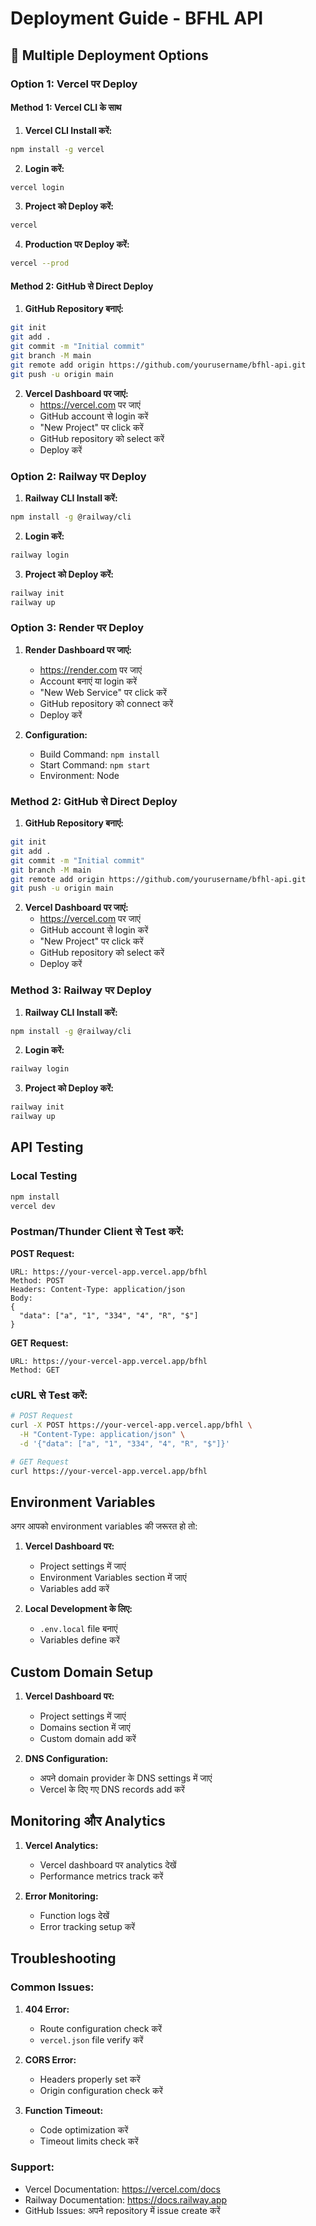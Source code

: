 # Deployment Guide - BFHL API

## 🚀 Multiple Deployment Options

### Option 1: Vercel पर Deploy

#### Method 1: Vercel CLI के साथ

1. **Vercel CLI Install करें:**
```bash
npm install -g vercel
```

2. **Login करें:**
```bash
vercel login
```

3. **Project को Deploy करें:**
```bash
vercel
```

4. **Production पर Deploy करें:**
```bash
vercel --prod
```

#### Method 2: GitHub से Direct Deploy

1. **GitHub Repository बनाएं:**
```bash
git init
git add .
git commit -m "Initial commit"
git branch -M main
git remote add origin https://github.com/yourusername/bfhl-api.git
git push -u origin main
```

2. **Vercel Dashboard पर जाएं:**
   - https://vercel.com पर जाएं
   - GitHub account से login करें
   - "New Project" पर click करें
   - GitHub repository को select करें
   - Deploy करें

### Option 2: Railway पर Deploy

1. **Railway CLI Install करें:**
```bash
npm install -g @railway/cli
```

2. **Login करें:**
```bash
railway login
```

3. **Project को Deploy करें:**
```bash
railway init
railway up
```

### Option 3: Render पर Deploy

1. **Render Dashboard पर जाएं:**
   - https://render.com पर जाएं
   - Account बनाएं या login करें
   - "New Web Service" पर click करें
   - GitHub repository को connect करें
   - Deploy करें

2. **Configuration:**
   - Build Command: `npm install`
   - Start Command: `npm start`
   - Environment: Node

### Method 2: GitHub से Direct Deploy

1. **GitHub Repository बनाएं:**
```bash
git init
git add .
git commit -m "Initial commit"
git branch -M main
git remote add origin https://github.com/yourusername/bfhl-api.git
git push -u origin main
```

2. **Vercel Dashboard पर जाएं:**
   - https://vercel.com पर जाएं
   - GitHub account से login करें
   - "New Project" पर click करें
   - GitHub repository को select करें
   - Deploy करें

### Method 3: Railway पर Deploy

1. **Railway CLI Install करें:**
```bash
npm install -g @railway/cli
```

2. **Login करें:**
```bash
railway login
```

3. **Project को Deploy करें:**
```bash
railway init
railway up
```

## API Testing

### Local Testing
```bash
npm install
vercel dev
```

### Postman/Thunder Client से Test करें:

**POST Request:**
```
URL: https://your-vercel-app.vercel.app/bfhl
Method: POST
Headers: Content-Type: application/json
Body: 
{
  "data": ["a", "1", "334", "4", "R", "$"]
}
```

**GET Request:**
```
URL: https://your-vercel-app.vercel.app/bfhl
Method: GET
```

### cURL से Test करें:

```bash
# POST Request
curl -X POST https://your-vercel-app.vercel.app/bfhl \
  -H "Content-Type: application/json" \
  -d '{"data": ["a", "1", "334", "4", "R", "$"]}'

# GET Request
curl https://your-vercel-app.vercel.app/bfhl
```

## Environment Variables

अगर आपको environment variables की जरूरत हो तो:

1. **Vercel Dashboard पर:**
   - Project settings में जाएं
   - Environment Variables section में जाएं
   - Variables add करें

2. **Local Development के लिए:**
   - `.env.local` file बनाएं
   - Variables define करें

## Custom Domain Setup

1. **Vercel Dashboard पर:**
   - Project settings में जाएं
   - Domains section में जाएं
   - Custom domain add करें

2. **DNS Configuration:**
   - अपने domain provider के DNS settings में जाएं
   - Vercel के दिए गए DNS records add करें

## Monitoring और Analytics

1. **Vercel Analytics:**
   - Vercel dashboard पर analytics देखें
   - Performance metrics track करें

2. **Error Monitoring:**
   - Function logs देखें
   - Error tracking setup करें

## Troubleshooting

### Common Issues:

1. **404 Error:**
   - Route configuration check करें
   - `vercel.json` file verify करें

2. **CORS Error:**
   - Headers properly set करें
   - Origin configuration check करें

3. **Function Timeout:**
   - Code optimization करें
   - Timeout limits check करें

### Support:
- Vercel Documentation: https://vercel.com/docs
- Railway Documentation: https://docs.railway.app
- GitHub Issues: अपने repository में issue create करें
